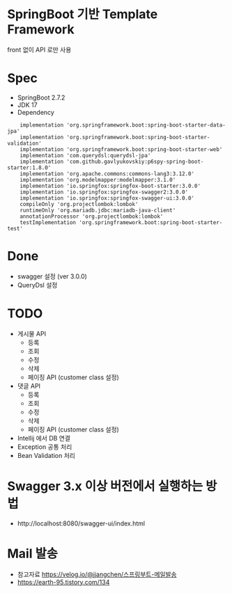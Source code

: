 # SpringBoot 기반 Template Framework
front 없이 API 로만 사용

# Spec
- SpringBoot 2.7.2
- JDK 17
- Dependency
``` 
    implementation 'org.springframework.boot:spring-boot-starter-data-jpa'
    implementation 'org.springframework.boot:spring-boot-starter-validation'
    implementation 'org.springframework.boot:spring-boot-starter-web'
    implementation 'com.querydsl:querydsl-jpa'
    implementation 'com.github.gavlyukovskiy:p6spy-spring-boot-starter:1.8.0'
    implementation 'org.apache.commons:commons-lang3:3.12.0'
    implementation 'org.modelmapper:modelmapper:3.1.0'
    implementation 'io.springfox:springfox-boot-starter:3.0.0'
    implementation 'io.springfox:springfox-swagger2:3.0.0'
    implementation 'io.springfox:springfox-swagger-ui:3.0.0'
    compileOnly 'org.projectlombok:lombok'
    runtimeOnly 'org.mariadb.jdbc:mariadb-java-client'
    annotationProcessor 'org.projectlombok:lombok'
    testImplementation 'org.springframework.boot:spring-boot-starter-test'
```

# Done
- swagger 설정 (ver 3.0.0)
- QueryDsl 설정

# TODO
- 게시물 API
  - 등록
  - 조회
  - 수정
  - 삭제
  - 페이징 API (customer class 설정)
- 댓글 API
  - 등록 
  - 조회 
  - 수정 
  - 삭제
  - 페이징 API (customer class 설정)
- Intellij 에서 DB 연결
- Exception 공통 처리
- Bean Validation 처리


# Swagger 3.x 이상 버전에서 실행하는 방법
- http://localhost:8080/swagger-ui/index.html


# Mail 발송 
- 참고자료 https://velog.io/@jjangchen/스프링부트-메일발송
- https://earth-95.tistory.com/134